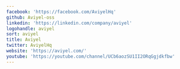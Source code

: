 ```yaml
---
facebook: 'https://facebook.com/AviyelHq'
github: Aviyel-oss
linkedin: 'https://linkedin.com/company/aviyel'
logohandle: aviyel
sort: aviyel
title: Aviyel
twitter: AviyelHq
website: 'https://aviyel.com/'
youtube: 'https://youtube.com/channel/UCb6aozSU1II2ORqGgjdkfbw'
---
```

